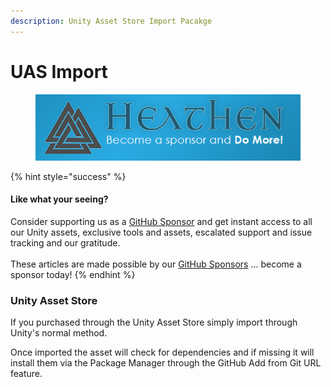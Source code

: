 ```yaml
---
description: Unity Asset Store Import Pacakge
---
```


# UAS Import

<figure><img src="../../../../.gitbook/assets/512x128 Sponsor Banner.png" alt="Become a sponsor and Do More"><figcaption></figcaption></figure>

{% hint style="success" %}
#### Like what your seeing?

Consider supporting us as a [GitHub Sponsor](../../../../become-a-sponsor.md) and get instant access to all our Unity assets, exclusive tools and assets, escalated support and issue tracking and our gratitude.\
\
These articles are made possible by our [GitHub Sponsors](https://github.com/sponsors/heathen-engineering) ... become a sponsor today!
{% endhint %}

### Unity Asset Store

If you purchased through the Unity Asset Store simply import through Unity's normal method.

Once imported the asset will check for dependencies and if missing it will install them via the Package Manager through the GitHub Add from Git URL feature.
